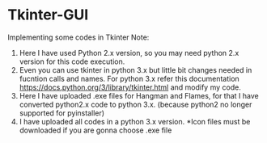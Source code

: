 # Tkinter-GUI
Implementing some codes in Tkinter
Note: 
1) Here I have used Python 2.x version, so you may need python 2.x version for this code execution.
2) Even you can use tkinter in python 3.x but little bit changes needed in fucntion calls and names.
For python 3.x refer this documentation https://docs.python.org/3/library/tkinter.html and modify my code.
3) Here I have uploaded .exe files for Hangman and Flames, for that I have converted python2.x code to python 3.x.
   (because python2 no longer supported for pyinstaller)
4) I have uploaded all codes in a python 3.x version.
*Icon files must be downloaded if you are gonna choose .exe file
                 
